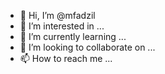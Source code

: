 - 👋 Hi, I’m @mfadzil
- 👀 I’m interested in ...
- 🌱 I’m currently learning ...
- 💞️ I’m looking to collaborate on ...
- 📫 How to reach me ...

<!---
mfadzil/mfadzil is a ✨ special ✨ repository because its `README.md` (this file) appears on your GitHub profile.
You can click the Preview link to take a look at your changes.
--->
